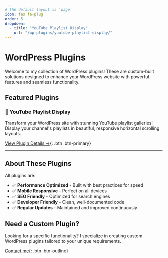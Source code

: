 ```yaml
---
# the default layout is 'page'
icon: fas fa-plug
order: 5
dropdown:
  - title: "YouTube Playlist Display"
    url: "/wp-plugins/youtube-playlist-display/"
---
```


# WordPress Plugins

Welcome to my collection of WordPress plugins! These are custom-built solutions designed to enhance your WordPress website with powerful features and seamless functionality.

## Featured Plugins

### 🎥 YouTube Playlist Display
Transform your WordPress site with stunning YouTube playlist galleries! Display your channel's playlists in beautiful, responsive horizontal scrolling layouts.

[View Plugin Details →](/wp-plugins/youtube-playlist-display/){: .btn .btn-primary}

---

## About These Plugins

All plugins are:
- ✅ **Performance Optimized** - Built with best practices for speed
- ✅ **Mobile Responsive** - Perfect on all devices
- ✅ **SEO Friendly** - Optimized for search engines
- ✅ **Developer Friendly** - Clean, well-documented code
- ✅ **Regular Updates** - Maintained and improved continuously

## Need a Custom Plugin?

Looking for a specific functionality? I specialize in creating custom WordPress plugins tailored to your unique requirements.

[Contact me](/about/){: .btn .btn-outline}